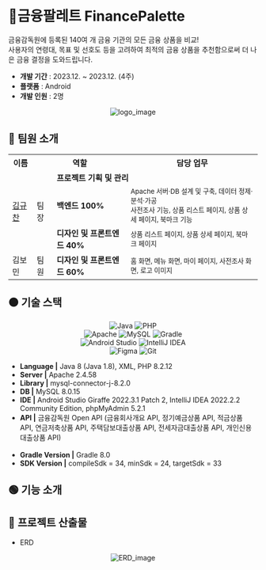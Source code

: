 # 🎨금융팔레트 FinancePalette
금융감독원에 등록된 140여 개 금융 기관의 모든 금융 상품을 비교! <br>
사용자의 연령대, 목표 및 선호도 등을 고려하여 최적의 금융 상품을 추천함으로써 더 나은 금융 결정을 도와드립니다.

- **개발 기간** : 2023.12. ~ 2023.12. (4주)
- **플랫폼** : Android
- **개발 인원** : 2명

<div align="center"> 
  
![logo_image](https://github.com/gyudol/finance-palette/assets/83599750/f7bfd116-fcbe-42f8-82cc-7e4fe3d6cc7a)
</div>

## 🔴 팀원 소개
<div align="center"> 
<table>
  <tr> <th>이름</th> <th colspan="2">역할</th> <th>담당 업무</th> </tr>
  <tr> <td rowspan="3"><a href="https://github.com/gyudol" target="_blank">김규찬</a></td> <td rowspan="3">팀장</td> <td colSpan="2"><strong>프로젝트 기획 및 관리</strong></td> </tr>
  <tr> <td><strong>백엔드 100%</strong></td> <td><sub>Apache 서버·DB 설계 및 구축, 데이터 정제·분석·가공<br> 사전조사 기능, 상품 리스트 페이지, 상품 상세 페이지, 북마크 기능</sub></td> </tr>
  <tr> <td><strong>디자인 및 프론트엔드 40%</strong></td> <td><sub>상품 리스트 페이지, 상품 상세 페이지, 북마크 페이지</sub></td> </tr>
  <tr> <td>김보민</td> <td>팀원</td> <td><strong>디자인 및 프론트엔드 60%</strong></td> <td><sub>홈 화면, 메뉴 화면, 마이 페이지, 사전조사 화면, 로고 이미지</sub></td> </tr>
</table>
</div>

## 🟠 기술 스택
<div align="center"> 


![Java](https://img.shields.io/badge/java-%23ED8B00.svg?style=for-the-badge&logo=openjdk&logoColor=white)
![PHP](https://img.shields.io/badge/php-%23777BB4.svg?style=for-the-badge&logo=php&logoColor=white) <br>
![Apache](https://img.shields.io/badge/apache-%23D42029.svg?style=for-the-badge&logo=apache&logoColor=white)
![MySQL](https://img.shields.io/badge/mysql-4479A1.svg?style=for-the-badge&logo=mysql&logoColor=white)
![Gradle](https://img.shields.io/badge/Gradle-02303A.svg?style=for-the-badge&logo=Gradle&logoColor=white) <br>
![Android Studio](https://img.shields.io/badge/android%20studio-346ac1?style=for-the-badge&logo=android%20studio&logoColor=white)
![IntelliJ IDEA](https://img.shields.io/badge/IntelliJIDEA-000000.svg?style=for-the-badge&logo=intellij-idea&logoColor=white) <br>
![Figma](https://img.shields.io/badge/figma-%23F24E1E.svg?style=for-the-badge&logo=figma&logoColor=white)
![Git](https://img.shields.io/badge/git-%23F05033.svg?style=for-the-badge&logo=git&logoColor=white)
</div>

- **Language |** Java 8 (Java 1.8), XML, PHP 8.2.12 <br>
- **Server |** Apache 2.4.58 <br>
- **Library |** mysql-connector-j-8.2.0 <br>
- **DB |** MySQL 8.0.15 <br>
- **IDE |** Android Studio Giraffe 2022.3.1 Patch 2, IntelliJ IDEA 2022.2.2 Community Edition, phpMyAdmin 5.2.1 <br>
- **API |** 금융감독원 Open API (금융회사개요 API, 정기예금상품 API, 적금상품 API, 연금저축상품 API, 주택담보대출상품 API, 전세자금대출상품 API, 개인신용대출상품 API) <br><br>
- **Gradle Version |** Gradle 8.0 <br>
- **SDK Version |**  compileSdk = 34, minSdk = 24, targetSdk = 33

<!-- ## 🟡 시스템 아키텍처 -->


## 🟢 기능 소개
<div align="center"> 


</div>

## 🔵 프로젝트 산출물
- ERD
<div align="center">

![ERD_image](https://github.com/gyudol/finance-palette/assets/83599750/d97c4a29-b019-4df5-8393-6698ca840b0b)
</div>
